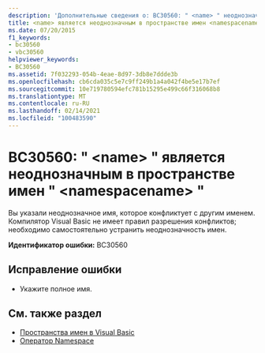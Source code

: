 ```yaml
---
description: 'Дополнительные сведения о: BC30560: " <name> " неоднозначно в пространстве имен " <namespacename> "'
title: <name> является неоднозначным в пространстве имен <namespacename>
ms.date: 07/20/2015
f1_keywords:
- bc30560
- vbc30560
helpviewer_keywords:
- BC30560
ms.assetid: 7f032293-054b-4eae-8d97-3db8e7ddde3b
ms.openlocfilehash: cb6cda035c5e7c9ff249b1a4a042f4be5e17b7ef
ms.sourcegitcommit: 10e719780594efc781b15295e499c66f316068b8
ms.translationtype: MT
ms.contentlocale: ru-RU
ms.lasthandoff: 02/14/2021
ms.locfileid: "100483590"
---
```

# <a name="bc30560-name-is-ambiguous-in-the-namespace-namespacename"></a>BC30560: " \<name> " является неоднозначным в пространстве имен " \<namespacename> "

Вы указали неоднозначное имя, которое конфликтует с другим именем. Компилятор Visual Basic не имеет правил разрешения конфликтов; необходимо самостоятельно устранить неоднозначность имен.

 **Идентификатор ошибки:** BC30560

## <a name="to-correct-this-error"></a>Исправление ошибки

- Укажите полное имя.

## <a name="see-also"></a>См. также раздел

- [Пространства имен в Visual Basic](../../programming-guide/program-structure/namespaces.md)
- [Оператор Namespace](../statements/namespace-statement.md)
